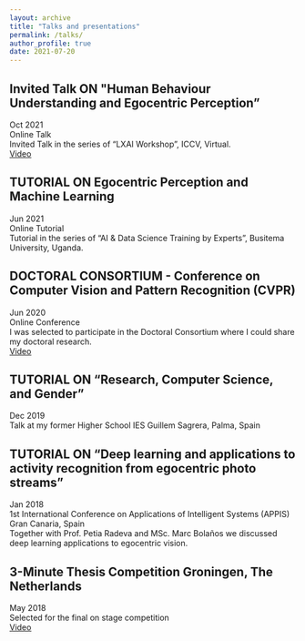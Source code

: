 ```yaml
---
layout: archive
title: "Talks and presentations"
permalink: /talks/
author_profile: true
date: 2021-07-20
---
```

## Invited Talk ON "Human Behaviour Understanding and Egocentric Perception” 
Oct 2021 <br> 
Online Talk <br>
Invited Talk in the series of “LXAI Workshop”, ICCV, Virtual.<br>
<u><a href="https://youtu.be/HP8Ay-i35T8">Video</a></u>

## TUTORIAL ON Egocentric Perception and Machine Learning
Jun 2021 <br> 
Online Tutorial <br>
Tutorial in the series of “AI & Data Science Training by Experts”, Busitema University, Uganda.

## DOCTORAL CONSORTIUM - Conference on Computer Vision and Pattern Recognition (CVPR) 
Jun 2020 <br>
Online Conference <br>
I was selected to participate in the Doctoral Consortium where I could share my doctoral research. <br>
<u><a href="https://www.youtube.com/watch?v=wxi7f-CVPtI">Video</a></u>

## TUTORIAL ON “Research, Computer Science, and Gender” 
Dec 2019 <br>
Talk at my former Higher School IES Guillem Sagrera, Palma, Spain


## TUTORIAL ON “Deep learning and applications to activity recognition from egocentric photo streams”
Jan 2018 <br>
1st International Conference on Applications of Intelligent Systems (APPIS) Gran Canaria, Spain <br>
Together with Prof. Petia Radeva and MSc. Marc Bolaños we discussed deep learning applications to egocentric vision.

## 3-Minute Thesis Competition Groningen, The Netherlands
May 2018 <br>
Selected for the final on stage competition <br>
<u><a href="https://youtu.be/H6_chK3T8DU">Video</a></u>
